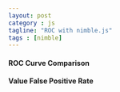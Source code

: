```yaml
---
layout: post
category : js
tagline: "ROC with nimble.js"
tags : [nimble]
---
```

<script type="text/javascript" src="http://d3js.org/d3.v3.min.js">
</script>
<script type="text/javascript" src="http://dimplejs.org/dist/dimple.v2.1.0.min.js">
</script>
<div id="roc">
<h4>ROC Curve Comparison</h4></div>
<div id="bar">
<h4>Value False Positive Rate</h4></div>